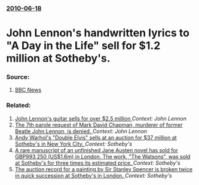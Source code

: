 ### [2010-06-18](/news/2010/06/18/index.md)

# John Lennon's handwritten lyrics to "A Day in the Life" sell for $1.2 million at Sotheby's. 




### Source:

1. [BBC News](http://news.bbc.co.uk/2/hi/entertainment/8749106.stm)

### Related:

1. [John Lennon's guitar sells for over $2.5 million ](/news/2015/11/8/john-lennon-s-guitar-sells-for-over-2-5-million.md) _Context: John Lennon_
2. [The 7th parole request of Mark David Chapman, murderer of former Beatle John Lennon, is denied. ](/news/2012/08/23/the-7th-parole-request-of-mark-david-chapman-murderer-of-former-beatle-john-lennon-is-denied.md) _Context: John Lennon_
3. [Andy Warhol's "Double Elvis" sells at an auction for $37 million at Sotheby's in New York City. ](/news/2012/05/9/andy-warhol-s-double-elvis-sells-at-an-auction-for-37-million-at-sotheby-s-in-new-york-city.md) _Context: Sotheby's_
4. [A rare manuscript of an unfinished Jane Austen novel has sold for GBP993,250 (US$1.6m) in London. The work, "The Watsons", was sold at Sotheby's for three times its estimated price. ](/news/2011/07/14/a-rare-manuscript-of-an-unfinished-jane-austen-novel-has-sold-for-agbp993-250-us-1-6m-in-london-the-work-the-watsons-was-sold-at-soth.md) _Context: Sotheby's_
5. [The auction record for a painting by Sir Stanley Spencer is broken twice in quick succession at Sotheby's in London. ](/news/2011/06/16/the-auction-record-for-a-painting-by-sir-stanley-spencer-is-broken-twice-in-quick-succession-at-sotheby-s-in-london.md) _Context: Sotheby's_
